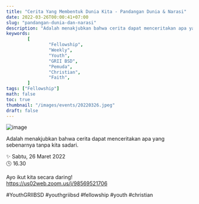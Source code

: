 ```yaml
---
title: "Cerita Yang Membentuk Dunia Kita - Pandangan Dunia & Narasi"
date: 2022-03-26T00:00:41+07:00
slug: "pandangan-dunia-dan-narasi"
description: "Adalah menakjubkan bahwa cerita dapat menceritakan apa yang sebenarnya tanpa kita sadari."
keywords:
        [
                "Fellowship",
                "Weekly",
                "Youth",
                "GRII BSD",
                "Pemuda",
                "Christian",
                "Faith",
        ]
tags: ["Fellowship"]
math: false
toc: true
thumbnail: "/images/events/20220326.jpeg"
draft: false
---
```


![image](/images/events/20220326.jpeg)

Adalah menakjubkan bahwa cerita dapat menceritakan apa yang sebenarnya tanpa kita sadari.

✨ Sabtu, 26 Maret 2022\
🕓 16.30

Ayo ikut kita secara daring!\
https://us02web.zoom.us/j/98569521706

#YouthGRIIBSD #youthgriibsd #fellowship #youth #christian
